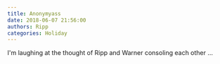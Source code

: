 ```yaml
---
title: Anonymyass
date: 2018-06-07 21:56:00
authors: Ripp
categories: Holiday
---
```


 I'm laughing at the thought of Ripp and Warner consoling each other ...